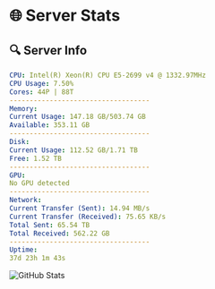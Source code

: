 # 🌐 Server Stats
## 🔍 Server Info
```yaml
CPU: Intel(R) Xeon(R) CPU E5-2699 v4 @ 1332.97MHz
CPU Usage: 7.50%
Cores: 44P | 88T
-----------------------------------
Memory:
Current Usage: 147.18 GB/503.74 GB
Available: 353.11 GB
-----------------------------------
Disk:
Current Usage: 112.52 GB/1.71 TB
Free: 1.52 TB
-----------------------------------
GPU:
No GPU detected
-----------------------------------
Network:
Current Transfer (Sent): 14.94 MB/s
Current Transfer (Received): 75.65 KB/s
Total Sent: 65.54 TB
Total Received: 562.22 GB
-----------------------------------
Uptime:
37d 23h 1m 43s
```
![GitHub Stats](https://img.shields.io/badge/Updated-2025-04-14_20:24:32-blue)